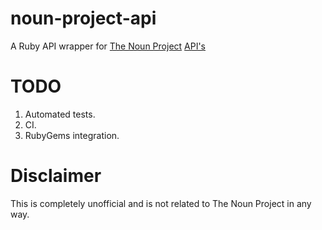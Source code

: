 noun-project-api
===================

A Ruby API wrapper for [The Noun Project](https://thenounproject.com/) [API's](https://thenounproject.com/developers/)

TODO
====

1. Automated tests.
2. CI.
3. RubyGems integration.

Disclaimer
==========

This is completely unofficial and is not related to The Noun Project in any way.
